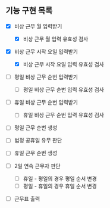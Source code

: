 ## 기능 구현 목록

- [x] 비상 근무 월 입력받기
  - [x] 비상 근무 월 입력 유효성 검사

- [x] 비상 근무 시작 요일 입력받기
  - [x] 비상 근무 시작 요일 입력 유효성 검사

- [ ] 평일 비상 근무 순번 입력받기
  - [ ] 평일 비상 근무 순번 입력 유효성 검사

- [ ] 휴일 비상 근무 순번 입력받기
  - [ ] 휴일 비상 근무 순번 입력 유효성 검사

- [ ] 평일 근무 순번 생성
- [ ] 법정 공휴일 유무 판단
- [ ] 휴일 근무 순번 생성

- [ ] 2일 연속 근무자 판단
  - [ ] 휴일 - 평일의 경우 평일 순서 변경
  - [ ] 평일 - 휴일의 경우 휴일 순서 변경

- [ ] 근무표 출력